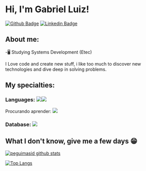 
# Hi, I'm Gabriel Luiz!

[![Github Badge](https://img.shields.io/badge/-Github-000?style=flat-square&logo=Github&logoColor=white&link=https://github.com/PERNOCA1)](https://github.com/PERNOCA1)
[![Linkedin Badge](https://img.shields.io/badge/-LinkedIn-blue?style=flat-square&logo=Linkedin&logoColor=white&link=https://www.linkedin.com/in/)](https://www.linkedin.com/in/)

## About me:

-🖥 Studying Systems Development (Etec)

I Love code and create new stuff, i like too much to discover new technologies and dive deep in solving problems.

## My specialties:

### Languages: <img src="https://img.shields.io/badge/C%23-239120?style=for-the-badge&logo=c-sharp&logoColor=white"/><img src="https://img.shields.io/badge/PHP-777BB4?style=for-the-badge&logo=php&logoColor=white"/>

Procurando aprender: <img src="https://img.shields.io/badge/Python-3776AB?&style=for-the-badge&logo=python&logoColor=white" />

### Database: <img src ="https://img.shields.io/badge/MySQL-005C84?style=for-the-badge&logo=mysql&logoColor=white"/>

                   
                  

## What I don't know, give me a few days 😁

[![peguimasid github stats](https://github-readme-stats.vercel.app/api?username=PERNOCA1&show_icons=true&title_color=fff&icon_color=7159c1&text_color=f8f8f2&bg_color=171c24&count_private=true)](https://github.com/PERNOCA1)

[![Top Langs](https://github-readme-stats.vercel.app/api/top-langs/?username=PERNOCA1&layout=compact&title_color=fff&text_color=f8f8f2&hide=java&bg_color=171c24)](https://github.com/PERNOCA1)
